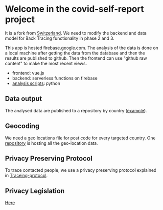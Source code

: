 # Welcome in the covid-self-report project

It is a fork from [Switzerland](https://covid-self-report.ch/). We need to modify the backend and data model for Back Tracing functionality in phase 2 and 3. 

This app is hosted firebase.google.com. The analysis of the data is done on a local machine after getting the data from the database and then the results
are published to github. Then the frontend can use "github raw content" to make the most recent views.

- frontend: vue.js
- backend: serverless functions on firebase
- [analysis scripts](https://github.com/covidmap-sweden/analysis-scripts): python

## Data output

The analysed data are published to a repository by country ([example](https://github.com/covidmap-sweden/datasets)).


## Geocoding 

We need a geo locations file for post code for every targeted country.
One [repository](https://github.com/covidmap-sweden/geo-locations) is hosting all the geo-location data.


## Privacy Preserving Protocol
To trace contacted people, we use a privacy preserving protocol explained in [Traceing-protocol](https://github.com/covidmap-sweden/welcome/blob/master/Privacy%20preserving%20protocol.pdf).

## Privacy Legislation
[Here](https://github.com/covidmap-sweden/welcome/blob/master/Privacy%20legislation.pdf)

